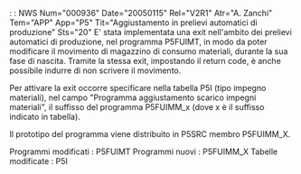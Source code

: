 :  : NWS Num="000936" Date="20050115" Rel="V2R1" Atr="A. Zanchi" Tem="APP" App="P5" Tit="Aggiustamento in prelievi automatici di produzione" Sts="20"
E' stata implementata una exit nell'ambito dei prelievi automatici di produzione, nel programma P5FUIMT, in modo da poter modificare il movimento di magazzino di consumo materiali, durante la sua fase di nascita.
Tramite la stessa exit, impostando il return code, è anche possibile indurre di non scrivere il movimento.

Per attivare la exit occorre specificare nella tabella P5I (tipo impegno materiali), nel campo "Programma aggiustamento scarico impegni materiali", il suffisso del programma P5FUIMM_x (dove x è il suffisso indicato in tabella).

Il prototipo del programma viene distribuito in P5SRC membro P5FUIMM_X.

Programmi modificati :  P5FUIMT
Programmi nuovi :  P5FUIMM_X
Tabelle modificate : 
P5I

